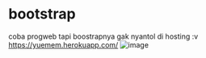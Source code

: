 # bootstrap
coba progweb
tapi boostrapnya gak nyantol di hosting :v
https://yuemem.herokuapp.com/
![image](https://user-images.githubusercontent.com/46804104/160568065-e74effe4-f63c-41ca-a988-0a62badbaa7e.png)
